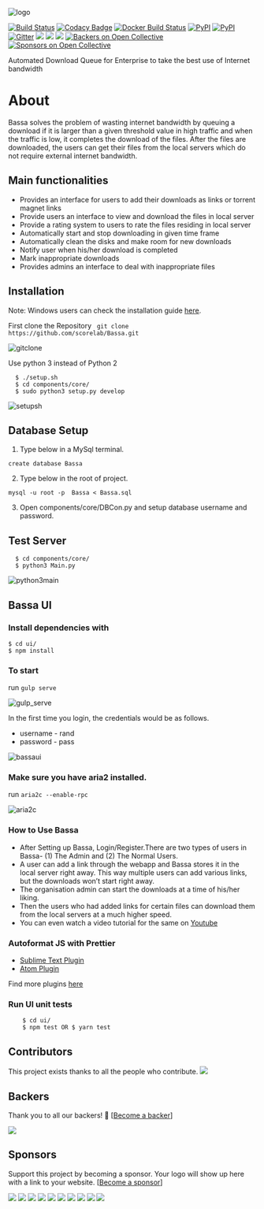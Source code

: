 ![logo](http://gdurl.com/7XYK)

[![Build Status](https://travis-ci.org/scorelab/Bassa.svg?branch=master)](https://travis-ci.org/scorelab/Bassa)
[![Codacy Badge](https://api.codacy.com/project/badge/Grade/7de63c7b9a69448787e8014a12a260b1)](https://www.codacy.com/app/SCoRe-Lab/Bassa?utm_source=github.com&utm_medium=referral&utm_content=scorelab/Bassa&utm_campaign=badger)
[![Docker Build Status](https://img.shields.io/docker/build/scoreucsc/bassa.svg)]()
[![PyPI](https://img.shields.io/pypi/dm/Bassa.svg)](https://pypi.python.org/pypi)
[![PyPI](https://img.shields.io/pypi/v/Bassa.svg)](https://pypi.python.org/pypi)
[![Gitter](https://img.shields.io/gitter/room/nwjs/nw.js.svg)](https://gitter.im/scorelab/scorelab)
[![](https://images.microbadger.com/badges/image/scoreucsc/bassa.svg)](https://microbadger.com/images/scoreucsc/bassa "Get your own image badge on microbadger.com")
[![](https://images.microbadger.com/badges/version/scoreucsc/bassa.svg)](https://microbadger.com/images/scoreucsc/bassa "Get your own version badge on microbadger.com")
[![](https://images.microbadger.com/badges/commit/scoreucsc/bassa.svg)](https://microbadger.com/images/scoreucsc/bassa "Get your own commit badge on microbadger.com")
[![Backers on Open Collective](https://opencollective.com/Bassa/backers/badge.svg)](#backers) 
[![Sponsors on Open Collective](https://opencollective.com/Bassa/sponsors/badge.svg)](#sponsors) 

Automated Download Queue for Enterprise to take the best use of Internet bandwidth

# About 
Bassa solves the problem of wasting internet bandwidth by queuing a download if it is larger than a given threshold value in high traffic and when the traffic is low, it completes the download of the files. After the files are downloaded, the users can get their files from the local servers which do not require external internet bandwidth.

## Main functionalities
* Provides an interface for users to add their downloads as links or torrent magnet links
* Provide users  an interface to view and download the files in local server
* Provide a rating system to users to rate the files residing in local server
* Automatically start and stop downloading in given time frame
* Automatically clean the disks and make room for new downloads
* Notify user when his/her download is completed
* Mark inappropriate downloads
* Provides admins an interface to deal with inappropriate files

## Installation

Note: Windows users can check the installation guide [here](https://github.com/scorelab/Bassa/wiki/Windows-Installation-Guide).

First clone the Repository 
``` git clone https://github.com/scorelab/Bassa.git```

![gitclone](https://user-images.githubusercontent.com/28682735/35194406-2f6f08e2-fed9-11e7-8411-86d83bed6507.gif)

Use python 3 instead of Python 2

```
  $ ./setup.sh
  $ cd components/core/
  $ sudo python3 setup.py develop
```
![setupsh](https://user-images.githubusercontent.com/28682735/35194409-2ffbca66-fed9-11e7-9242-ffe036067d18.gif)



## Database Setup

1. Type below in a MySql terminal.

```
create database Bassa
```

2. Type below in the root of project.

```
mysql -u root -p  Bassa < Bassa.sql
```

3. Open components/core/DBCon.py and setup database username and password.


## Test Server
```
  $ cd components/core/
  $ python3 Main.py
```
![python3main](https://user-images.githubusercontent.com/28682735/35194408-2fce9136-fed9-11e7-80e6-fac5e6f54bc7.gif)


## Bassa UI

### Install dependencies with


```
$ cd ui/
$ npm install
```

### To start
run `gulp serve`


![gulp_serve](https://user-images.githubusercontent.com/28682735/35194407-2fa172e6-fed9-11e7-9e89-065ecb3cbf87.gif)



In the first time you login, the credentials would be as follows.

- username - rand
- password - pass


![bassaui](https://user-images.githubusercontent.com/28682735/35193753-667c7e0c-fecd-11e7-918f-13ce1d00d055.gif)


### Make sure you have aria2 installed.
run `aria2c --enable-rpc`


![aria2c](https://user-images.githubusercontent.com/28682735/35193755-709e92ee-fecd-11e7-8dd0-412304853c8c.gif)


### How to Use Bassa
* After Setting up Bassa, Login/Register.There are two types of users in Bassa- (1) The Admin and (2) The Normal Users.
* A user can add a link through the webapp and Bassa stores it in the local server right away. This way multiple users can add various links, but the downloads won’t start right away. 
* The organisation admin can start the downloads at a time of his/her liking. 
* Then the users who had added links for certain files can download them from the local servers at a much higher speed.
* You can even watch a video tutorial for the same on [Youtube](https://www.youtube.com/watch?v=NxS8T1EphCA)
### Autoformat JS with Prettier

- [Sublime Text Plugin](https://github.com/jonlabelle/SublimeJsPrettier)
- [Atom Plugin](https://github.com/prettier/prettier-atom)

Find more plugins [here](https://github.com/prettier/prettier#editor-integration)


### Run UI unit tests
```
	$ cd ui/
	$ npm test OR $ yarn test 
```

## Contributors

This project exists thanks to all the people who contribute. <img src="https://opencollective.com/Bassa/contributors.svg?width=890&button=false" />


## Backers

Thank you to all our backers! 🙏 [[Become a backer](https://opencollective.com/Bassa#backer)]

<a href="https://opencollective.com/Bassa#backers" target="_blank"><img src="https://opencollective.com/Bassa/backers.svg?width=890"></a>


## Sponsors

Support this project by becoming a sponsor. Your logo will show up here with a link to your website. [[Become a sponsor](https://opencollective.com/Bassa#sponsor)]

<a href="https://opencollective.com/Bassa/sponsor/0/website" target="_blank"><img src="https://opencollective.com/Bassa/sponsor/0/avatar.svg"></a>
<a href="https://opencollective.com/Bassa/sponsor/1/website" target="_blank"><img src="https://opencollective.com/Bassa/sponsor/1/avatar.svg"></a>
<a href="https://opencollective.com/Bassa/sponsor/2/website" target="_blank"><img src="https://opencollective.com/Bassa/sponsor/2/avatar.svg"></a>
<a href="https://opencollective.com/Bassa/sponsor/3/website" target="_blank"><img src="https://opencollective.com/Bassa/sponsor/3/avatar.svg"></a>
<a href="https://opencollective.com/Bassa/sponsor/4/website" target="_blank"><img src="https://opencollective.com/Bassa/sponsor/4/avatar.svg"></a>
<a href="https://opencollective.com/Bassa/sponsor/5/website" target="_blank"><img src="https://opencollective.com/Bassa/sponsor/5/avatar.svg"></a>
<a href="https://opencollective.com/Bassa/sponsor/6/website" target="_blank"><img src="https://opencollective.com/Bassa/sponsor/6/avatar.svg"></a>
<a href="https://opencollective.com/Bassa/sponsor/7/website" target="_blank"><img src="https://opencollective.com/Bassa/sponsor/7/avatar.svg"></a>
<a href="https://opencollective.com/Bassa/sponsor/8/website" target="_blank"><img src="https://opencollective.com/Bassa/sponsor/8/avatar.svg"></a>
<a href="https://opencollective.com/Bassa/sponsor/9/website" target="_blank"><img src="https://opencollective.com/Bassa/sponsor/9/avatar.svg"></a>


